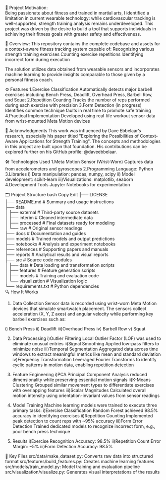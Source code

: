 📌 Project Motivation:  
Being passionate about fitness and trained in martial arts, I identified a limitation in current wearable technology: while cardiovascular tracking is well-supported, strength training analysis remains underdeveloped. This project was driven by the desire to build a tool that supports individuals in achieving their fitness goals with greater safety and effectiveness.

📂 Overview:
This repository contains the complete codebase and assets for a context-aware fitness tracking system capable of:
Recognizing various strength training exercises
Counting exercise repetitions
Identifying incorrect form during execution

The solution utilizes data obtained from wearable sensors and incorporates machine learning to provide insights comparable to those given by a personal fitness coach.

⚙️ Features
1.Exercise Classification
Automatically detects major barbell exercises including Bench Press, Deadlift, Overhead Press, Barbell Row, and Squat
2.Repetition Counting
Tracks the number of reps performed during each exercise with precision
3.Form Detection (in progress)
Identifies common technique faults in real time to promote safe training
4.Practical Implementation
Developed using real-life workout sensor data from wrist-mounted Meta Motion devices

🙏 Acknowledgments
This work was influenced by Dave Ebbelaar’s research, especially his paper titled "Exploring the Possibilities of Context-Aware Applications for Strength Training". The concepts and methodologies in this project are built upon that foundation. His contributions can be explored further on his GitHub profile: @daveebbelaar.

🛠️ Technologies Used
1.Meta Motion Sensor (Wrist-Worn)
Captures data from accelerometers and gyroscopes
2.Programming Language: Python
3.Libraries
  i)  Data manipulation: pandas, numpy, scipy
  ii) Model development: scikit-learn
  iii)Visualizations: matplotlib, seaborn
4.Development Tools
 Jupyter Notebooks for experimentation

🗂️ Project Structure
bash
Copy
Edit
├── LICENSE  
├── README.md               # Summary and usage instructions  
├── data  
│   ├── external            # Third-party source datasets  
│   ├── interim             # Cleaned intermediate data  
│   ├── processed           # Final datasets ready for modeling  
│   └── raw                 # Original sensor readings  
├── docs                    # Documentation and guides  
├── models                  # Trained models and output predictions  
├── notebooks               # Analysis and experiment notebooks  
├── references              # Supporting papers and manuals  
├── reports                 # Analytical results and visual reports  
├── src                     # Source code modules  
│   ├── data                # Data loading and transformation scripts  
│   ├── features            # Feature generation scripts  
│   ├── models              # Training and evaluation code  
│   └── visualization       # Visualization logic  
└── requirements.txt        # Python dependencies  
🔍 How It Works
1. Data Collection
Sensor data is recorded using wrist-worn Meta Motion devices that simulate smartwatch placement. The sensors collect acceleration (X, Y, Z axes) and angular velocity while performing key barbell exercises such as:

i)  Bench Press
ii) Deadlift
iii)Overhead Press
iv) Barbell Row
v)  Squat

2. Data Processing
i)Outlier Filtering
Local Outlier Factor (LOF) was used to eliminate unusual entries
ii)Signal Smoothing
Applied low-pass filters to minimize noise
iii)Temporal Segmentation
Aggregated data across time windows to extract meaningful metrics like mean and standard deviation
iv)Frequency Transformation
Leveraged Fourier Transforms to identify cyclic patterns in motion data, enabling repetition detection

3. Feature Engineering
i)PCA
Principal Component Analysis reduced dimensionality while preserving essential motion signals
ii)K-Means Clustering
Grouped similar movement types to differentiate exercises with overlapping features
iii)Scalar Magnitudes
Calculated overall motion intensity using orientation-invariant values from sensor readings

4. Model Training
Machine learning models were trained to execute three primary tasks:
i)Exercise Classification
Random Forest achieved 98.5% accuracy in identifying exercises
ii)Repetition Counting
Implemented peak detection to count reps with ~95% accuracy
iii)Form Error Detection
Trained dedicated models to recognize incorrect form, e.g., poor bench press technique

5. Results
i)Exercise Recognition Accuracy: 98.5%
ii)Repetition Count Error Margin: ~5%
iii)Form Detection Accuracy: 98.5%

📁 Key Files
src/data/make_dataset.py: Converts raw data into structured format
src/features/build_features.py: Creates machine learning features
src/models/train_model.py: Model training and evaluation pipeline
src/visualization/visualize.py: Generates visual interpretations of the results
